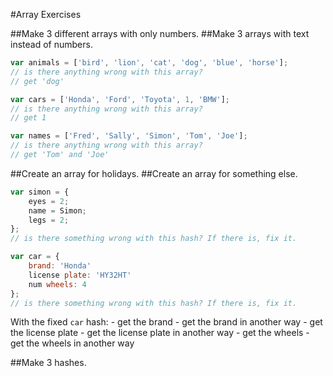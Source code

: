 
#Array Exercises

##Make 3 different arrays with only numbers.
##Make 3 arrays with text instead of numbers.
```javascript
var animals = ['bird', 'lion', 'cat', 'dog', 'blue', 'horse']; 
// is there anything wrong with this array?
// get 'dog'

var cars = ['Honda', 'Ford', 'Toyota', 1, 'BMW']; 
// is there anything wrong with this array?
// get 1

var names = ['Fred', 'Sally', 'Simon', 'Tom', 'Joe']; 
// is there anything wrong with this array?
// get 'Tom' and 'Joe'
```
##Create an array for holidays.
##Create an array for something else.
```javascript
var simon = {
	eyes = 2;
	name = Simon;
	legs = 2;
};
// is there something wrong with this hash? If there is, fix it.
```

```javascript
var car = {
	brand: 'Honda'
	license plate: 'HY32HT'
	num wheels: 4
};
// is there something wrong with this hash? If there is, fix it.
```
With the fixed ```car``` hash:
	- get the brand
	-  get the brand in another way
	- get the license plate
	- get the license plate in another way
	- get the wheels
	- get the wheels in another way

##Make 3 hashes.